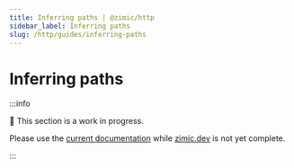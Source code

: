 ```yaml
---
title: Inferring paths | @zimic/http
sidebar_label: Inferring paths
slug: /http/guides/inferring-paths
---
```


# Inferring paths

:::info

🚧 This section is a work in progress.

Please use the [current documentation](https://github.com/zimicjs/zimic/wiki) while [zimic.dev](/) is not yet complete.

:::
